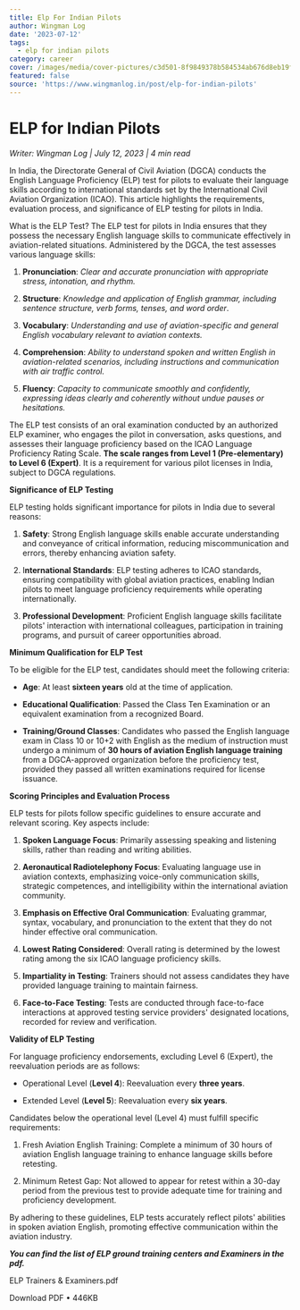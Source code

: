 ```yaml
---
title: Elp For Indian Pilots
author: Wingman Log
date: '2023-07-12'
tags:
  - elp for indian pilots
category: career
cover: /images/media/cover-pictures/c3d501-8f9849378b584534ab676d8eb19f3393-mv2-9ad97d8d.jpg
featured: false
source: 'https://www.wingmanlog.in/post/elp-for-indian-pilots'
---
```


# ELP for Indian Pilots

*Writer: Wingman Log | July 12, 2023 | 4 min read*

In India, the Directorate General of Civil Aviation (DGCA) conducts the English Language Proficiency (ELP) test for pilots to evaluate their language skills according to international standards set by the International Civil Aviation Organization (ICAO). This article highlights the requirements, evaluation process, and significance of ELP testing for pilots in India.

What is the ELP Test? The ELP test for pilots in India ensures that they possess the necessary English language skills to communicate effectively in aviation-related situations. Administered by the DGCA, the test assesses various language skills:

1.  **Pronunciation**: *Clear and accurate pronunciation with appropriate stress, intonation, and rhythm.*
    
2.  **Structure**: *Knowledge and application of English grammar, including sentence structure, verb forms, tenses, and word order*.
    
3.  **Vocabulary**: *Understanding and use of aviation-specific and general English vocabulary relevant to aviation contexts.*
    
4.  **Comprehension**: *Ability to understand spoken and written English in aviation-related scenarios, including instructions and communication with air traffic control.*
    
5.  **Fluency**: *Capacity to communicate smoothly and confidently, expressing ideas clearly and coherently without undue pauses or hesitations.*

The ELP test consists of an oral examination conducted by an authorized ELP examiner, who engages the pilot in conversation, asks questions, and assesses their language proficiency based on the ICAO Language Proficiency Rating Scale. **The scale ranges from Level 1 (Pre-elementary) to Level 6 (Expert)**. It is a requirement for various pilot licenses in India, subject to DGCA regulations.

**Significance of ELP Testing**

ELP testing holds significant importance for pilots in India due to several reasons:

1.  **Safety**: Strong English language skills enable accurate understanding and conveyance of critical information, reducing miscommunication and errors, thereby enhancing aviation safety.
    
2.  I**nternational Standards**: ELP testing adheres to ICAO standards, ensuring compatibility with global aviation practices, enabling Indian pilots to meet language proficiency requirements while operating internationally.
    
3.  **Professional Development**: Proficient English language skills facilitate pilots' interaction with international colleagues, participation in training programs, and pursuit of career opportunities abroad.

**Minimum Qualification for ELP Test**

To be eligible for the ELP test, candidates should meet the following criteria:

*   **Age**: At least **sixteen years** old at the time of application.
    
*   **Educational Qualification**: Passed the Class Ten Examination or an equivalent examination from a recognized Board.
    
*   **Training/Ground Classes**: Candidates who passed the English language exam in Class 10 or 10+2 with English as the medium of instruction must undergo a minimum of **30 hours of aviation English language training** from a DGCA-approved organization before the proficiency test, provided they passed all written examinations required for license issuance.

**Scoring Principles and Evaluation Process**

ELP tests for pilots follow specific guidelines to ensure accurate and relevant scoring. Key aspects include:

1.  **Spoken Language Focus**: Primarily assessing speaking and listening skills, rather than reading and writing abilities.
    
2.  **Aeronautical Radiotelephony Focus**: Evaluating language use in aviation contexts, emphasizing voice-only communication skills, strategic competences, and intelligibility within the international aviation community.
    
3.  **Emphasis on Effective Oral Communication**: Evaluating grammar, syntax, vocabulary, and pronunciation to the extent that they do not hinder effective oral communication.
    
4.  **Lowest Rating Considered**: Overall rating is determined by the lowest rating among the six ICAO language proficiency skills.
    
5.  **Impartiality in Testing**: Trainers should not assess candidates they have provided language training to maintain fairness.
    
6.  **Face-to-Face Testing**: Tests are conducted through face-to-face interactions at approved testing service providers' designated locations, recorded for review and verification.

**Validity of ELP Testing**

For language proficiency endorsements, excluding Level 6 (Expert), the reevaluation periods are as follows:

*   Operational Level (**Level 4**): Reevaluation every **three years**.
    
*   Extended Level (**Level 5**): Reevaluation every **six years**.

Candidates below the operational level (Level 4) must fulfill specific requirements:

1.  Fresh Aviation English Training: Complete a minimum of 30 hours of aviation English language training to enhance language skills before retesting.
    
2.  Minimum Retest Gap: Not allowed to appear for retest within a 30-day period from the previous test to provide adequate time for training and proficiency development.

By adhering to these guidelines, ELP tests accurately reflect pilots' abilities in spoken aviation English, promoting effective communication within the aviation industry.

***You can find the list of ELP ground training centers and Examiners in the pdf.***

ELP Trainers & Examiners.pdf

Download PDF • 446KB
